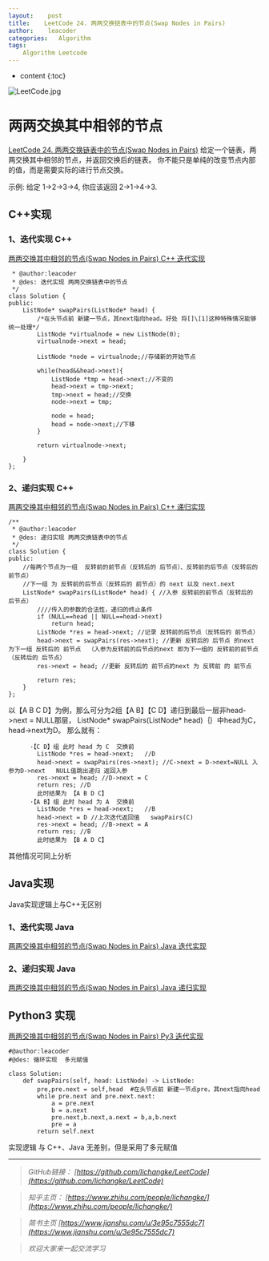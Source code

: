 ```yaml
---
layout:    post
title:    LeetCode 24. 两两交换链表中的节点(Swap Nodes in Pairs)
author:    leacoder
categories:   Algorithm 
tags:
    Algorithm Leetcode
---
```


* content
{:toc}


![LeetCode.jpg](https://upload-images.jianshu.io/upload_images/16846478-99e6ef96e7d6f9cb.jpg?imageMogr2/auto-orient/strip%7CimageView2/2/w/1240)

# 两两交换其中相邻的节点
[LeetCode 24. 两两交换链表中的节点(Swap Nodes in Pairs)](https://leetcode-cn.com/problems/swap-nodes-in-pairs/)
给定一个链表，两两交换其中相邻的节点，并返回交换后的链表。
你不能只是单纯的改变节点内部的值，而是需要实际的进行节点交换。

示例:
给定 1->2->3->4, 你应该返回 2->1->4->3.
## C++实现
### 1、迭代实现 C++
[两两交换其中相邻的节点(Swap Nodes in Pairs) C++ 迭代实现](https://github.com/CK-Li/LeetCode/blob/master/24.%20Swap%20Nodes%20in%20Pairs/SwapNodesinPairs_2.cpp)
```
 * @author:leacoder
 * @des: 迭代实现 两两交换链表中的节点
 */
class Solution {
public:
    ListNode* swapPairs(ListNode* head) {
        /*在头节点前 新建一节点，其next指向head。好处 将[]\[1]这种特殊情况能够统一处理*/
        ListNode *virtualnode = new ListNode(0);
        virtualnode->next = head;
        
        ListNode *node = virtualnode;//存储新的开始节点
        
        while(head&&head->next){
            ListNode *tmp = head->next;//不变的 
            head->next = tmp->next;
            tmp->next = head;//交换
            node->next = tmp;
            
            node = head;
            head = node->next;//下移
        }
        
        return virtualnode->next;
            
    }
};
```
### 2、递归实现 C++
[两两交换其中相邻的节点(Swap Nodes in Pairs) C++ 递归实现](https://github.com/CK-Li/LeetCode/blob/master/24.%20Swap%20Nodes%20in%20Pairs/SwapNodesinPairs.cpp)
```
/**
 * @author:leacoder
 * @des: 递归实现 两两交换链表中的节点
 */
class Solution {
public:
    //每两个节点为一组  反转前的前节点（反转后的 后节点）、反转前的后节点（反转后的 前节点）
    //下一组 为 反转前的后节点（反转后的 前节点）的 next 以及 next.next
    ListNode* swapPairs(ListNode* head) { //入参 反转前的前节点（反转后的 后节点）
        ////传入的参数的合法性，递归的终止条件
        if (NULL==head || NULL==head->next) 
            return head; 
        ListNode *res = head->next; //记录 反转前的后节点（反转后的 前节点）
        head->next = swapPairs(res->next); //更新 反转后的 后节点 的next  为下一组 反转后的 前节点  （入参为反转前的后节点的next 即为下一组的 反转前的前节点（反转后的 后节点）
        res->next = head; //更新 反转后的 前节点的next 为 反转前 的 前节点
        
        return res;
    }
};
```
以【A B C D】为例，那么可分为2组【A B】【C D】递归到最后一层非head->next = NULL那层， ListNode* swapPairs(ListNode* head)｛｝中head为C，head->next为D。
那么就有：
```
      ·【C D】组 此时 head 为 C  交换前
        ListNode *res = head->next;   //D
        head->next = swapPairs(res->next); //C->next = D->next=NULL 入参为D->next   NULL值跳出递归 返回入参 
        res->next = head; //D->next = C
        return res; //D
        此时结果为 【A B D C】
      ·【A B】组 此时 head 为 A  交换前
        ListNode *res = head->next;   //B
        head->next = D //上次迭代返回值   swapPairs(C)
        res->next = head; //B->next = A
        return res; //B
        此时结果为 【B A D C】
```
其他情况可同上分析
## Java实现
Java实现逻辑上与C++无区别
### 1、迭代实现 Java
[两两交换其中相邻的节点(Swap Nodes in Pairs) Java 迭代实现](https://github.com/CK-Li/LeetCode/blob/master/24.%20Swap%20Nodes%20in%20Pairs/SwapNodesinPairs_2.java)
### 2、递归实现 Java

[两两交换其中相邻的节点(Swap Nodes in Pairs) Java 递归实现]((https://github.com/CK-Li/LeetCode/blob/master/24.%20Swap%20Nodes%20in%20Pairs/SwapNodesinPairs.java)
)
## Python3 实现
[两两交换其中相邻的节点(Swap Nodes in Pairs) Py3 迭代实现](https://github.com/CK-Li/LeetCode/blob/master/24.%20Swap%20Nodes%20in%20Pairs/SwapNodesinPairs.py)
```
#@author:leacoder
#@des: 循环实现  多元赋值

class Solution:
    def swapPairs(self, head: ListNode) -> ListNode:
        pre,pre.next = self,head  #在头节点前 新建一节点pre，其next指向head
        while pre.next and pre.next.next:
            a = pre.next
            b = a.next
            pre.next,b.next,a.next = b,a,b.next
            pre = a
        return self.next
```
实现逻辑 与 C++、Java 无差别，但是采用了多元赋值


----
>*GitHub链接：*
>*[https://github.com/lichangke/LeetCode](https://github.com/lichangke/LeetCode)*

>*知乎主页：*
>*[https://www.zhihu.com/people/lichangke/](https://www.zhihu.com/people/lichangke/)*

>*简书主页*
>*[https://www.jianshu.com/u/3e95c7555dc7](https://www.jianshu.com/u/3e95c7555dc7)*

>*欢迎大家来一起交流学习*
